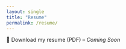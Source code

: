 ```yaml
---
layout: single
title: "Resume"
permalink: /resume/
---
```


📄 Download my resume (PDF) – *Coming Soon*  
<!-- You can upload resume to /assets/files/resume.pdf and link here -->
